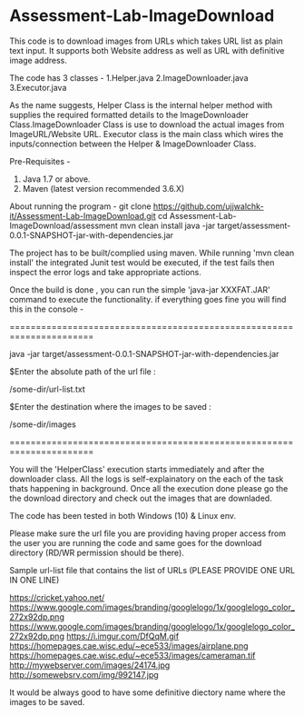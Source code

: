 # Assessment-Lab-ImageDownload
This code is to download images from URLs which takes URL list as plain text input. It supports both Website address as well as URL with definitive image address.

The code has 3 classes -
  1.Helper.java
  2.ImageDownloader.java
  3.Executor.java
  
 As the name suggests, Helper Class is the internal helper method with supplies the required formatted details to the ImageDownloader Class.ImageDownloader Class is use to download the actual images from ImageURL/Website URL. Executor class is the main class which wires the inputs/connection between the Helper  & ImageDownloader Class.
 
 Pre-Requisites -
   1. Java 1.7 or above.
   2. Maven (latest version recommended 3.6.X)
   
About running the program -
  git clone https://github.com/ujjwalchk-it/Assessment-Lab-ImageDownload.git
  cd Assessment-Lab-ImageDownload/assessment
  mvn clean install
  java -jar target/assessment-0.0.1-SNAPSHOT-jar-with-dependencies.jar 
  
The project has to be built/complied using maven. While running 'mvn clean install' the integrated Junit test would be executed, if the test fails then inspect the error logs and take appropriate actions. 

Once the build is done , you can run the simple 'java-jar XXXFAT.JAR' command to execute the functionality. 
if everything goes fine you will find this in the console -

======================================================================

 java -jar target/assessment-0.0.1-SNAPSHOT-jar-with-dependencies.jar
 
 $Enter the absolute path of the url file :
 
 /some-dir/url-list.txt
 
 $Enter the destination where the images to be saved : 
 
 /some-dir/images

====================================================================== 
 
You will the 'HelperClass' execution starts immediately and after the downloader class. All the logs is self-explainatory on the each of the task thats happening in background. Once all the execution done please go the the download directory and check out the images that are downladed.

The code has been tested in both Windows (10) & Linux env.

Please make sure the url file you are providing having proper access from the user you are running the code and same goes for the download directory (RD/WR permission should be there).

Sample url-list file that contains the list of URLs
(PLEASE PROVIDE ONE URL IN ONE LINE)

https://cricket.yahoo.net/
https://www.google.com/images/branding/googlelogo/1x/googlelogo_color_272x92dp.png
https://www.google.com/images/branding/googlelogo/1x/googlelogo_color_272x92dp.png
https://i.imgur.com/DfQqM.gif
https://homepages.cae.wisc.edu/~ece533/images/airplane.png
https://homepages.cae.wisc.edu/~ece533/images/cameraman.tif
http://mywebserver.com/images/24174.jpg
http://somewebsrv.com/img/992147.jpg

It would be always good to have some definitive diectory name where the images to be saved.
